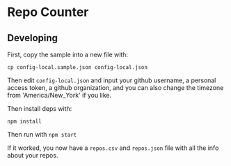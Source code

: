 # Repo Counter

## Developing

First, copy the sample into a new file with:

```
cp config-local.sample.json config-local.json
```

Then edit `config-local.json` and input your github username, a personal access token, a github organization, and you can also change the timezone from 'America/New_York' if you like.

Then install deps with:

```
npm install
```

Then run with `npm start`

If it worked, you now have a `repos.csv` and `repos.json` file with all the info about your repos.

